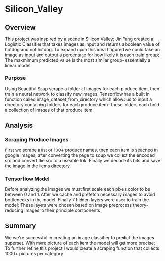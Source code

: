 # Silicon_Valley
## Overview
This project was [Inspired](https://www.youtube.com/watch?v=ACmydtFDTGs) by a scene in Silicon Valley; Jin Yang created a Logistic Classifier that takes images as input and returns a boolean value of hotdog and not hotdog. To expand upon this idea I figured we could take an image as input and output a percentage for how likely it is each train group; The maxmimum predicted value is the most similar group- essentially a linear model

### Purpose
Using Beautiful Soup scrape a folder of images for each produce item, then train a neural network to classify new images. Tensorflow has a built in function called image_dataset_from_directory which allows us to input a directory containing folders for each produce item- these folders each hold a collection of images of that produce item.

## Analysis
### Scraping Produce Images
First we scrape a list of 100+ produce names, then each item is seached in google images; after converting the page to soup we collect the encoded src and convert the src to a useable link. Finally we decode its bits and save the image in the items directory. 
### Tensorflow Model
Before analyzing the images we must first scale each pixels color to be between 0 and 1. After we cache and prefetch necessary images to avoid bottlenecks in the model. Finally 7 hidden layers were used to train the model; These layers were chosen based on image preprocess theory- reducing images to their principle components
## Summary
We we're successful in creating an image classifier to predict the images superset. With more picture of each item the model will get more precise; To further refine this project I would create a scraping function that collects 1000+ pictures per category
